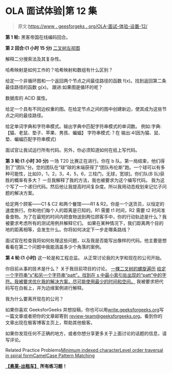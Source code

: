 # OLA 面试体验|第 12 集

> 原文:[https://www . geesforgeks . org/OLA-面试-体验-设置-12/](https://www.geeksforgeeks.org/ola-interview-experience-set-12/)

**第 1 轮:**
黑客帝国在线编码回合。

**第 2 回合:(1 小时 15 分)**
[二叉树左视图](https://practice.geeksforgeeks.org/problems/left-view-of-binary-tree/1)

解释二分搜索法及其复杂性。

哈希映射是如何工作的？哈希映射和数组有什么区别？

给定一个非循环图和一个返回两个节点之间最佳路径的函数 f(x)。找到返回第二条最佳路径的函数 g(x)。
跟进:如果图是循环的呢？

数据库的 ACID 属性。

给定一个具有不同边权重的图。在给定节点之间的图中创建新边，使其成为这些节点之间的最佳路径。

给定单词字典和字符串模式。输出字典中匹配字符串模式的单词数。
例如:字典:【猫、老鼠、垫子、苹果、男孩、蝙蝠】
字符串模式:？在
输出:4(因为猫、鼠、垫、蝙蝠匹配字符串模式)

面试官让我试运行所有代码。另外，你必须知道如何在纸上写代码。

**第 3 轮:(1 小时 30 分)**
一场 T20 比赛正在进行。你在 b 队。第一局结束，他们得到了“团队”分。您的团队在“球”球的末端获得了“团队布伦斯”跑。一个球可以有多种可能性，比如[0，1，2，3，4，5，6，三柱门，无球，宽球]。你们队(B 队)获胜的概率有多大？
一旦我解释了我的方法，我也被要求为这个编写代码。
我为这个写了一个递归代码。然后他让我提高时间复杂度。所以我用动态规划来记忆子问题的解决方案。

给定两个顾客——C1 & C2 和两个餐馆——R1 & R2。你是一个送货员，以恒定的速度旅行。你和他们每个人的距离是已知的。R1 需要 t1 时间，R2 需要 t2 时间准备食物。为了在最短的时间内把食物送到两位顾客手中，你的行动轨迹是什么？我被要求考虑所有的测试用例并解释它们。
如果在某种情况下，我们距离两个目的地的距离相等，会发生什么。你将如何决定下一步走哪条路线？

面试官在检查我将如何处理这些问题，以及我是否能写出像样的代码。他主要是想看看在第二个问题中我能涵盖多少个角落的案例。

**第 4 轮:(1 小时)**
这一轮是和工程总监。
从正常讨论我的大学和现在的公司开始。

你目前从事的技术是什么？
关于我目前项目的讨论。
[一棵二叉树的螺旋遍历](https://practice.geeksforgeeks.org/problems/level-order-traversal-in-spiral-form/1)
[给定一个字符串“s”和另一个字符串“patt”。找到在 s 中最小索引处出现的“patt”中的字符。我被要求优化我的解决方案，尽可能使用最少的时间和空间。](https://practice.geeksforgeeks.org/problems/minimum-indexed-character0221/1)
我被要求把代码写在白板上，并为边缘案例进行解释。

我为什么要离开现在的公司？

如果你喜欢 GeeksforGeeks 并想投稿，你也可以用[write.geeksforgeeks.org](https://write.geeksforgeeks.org)写一篇文章或者把你的文章邮寄到 review-team@geeksforgeeks.org。看到你的文章出现在极客博客主页上，帮助其他极客。

如果你发现任何不正确的地方，或者你想分享更多关于上面讨论的话题的信息，请写评论。

Related Practice Problems[Minimum indexed character](https://practice.geeksforgeeks.org/problems/minimum-indexed-character/0)[Level order traversal in spiral form](https://practice.geeksforgeeks.org/problems/level-order-traversal-in-spiral-form/1)[CamelCase Pattern Matching](https://practice.geeksforgeeks.org/problems/camelcase-pattern-matching/0)

[**【奥莱-出租车】**](https://practice.geeksforgeeks.org/company/Ola-Cabs/) **所有练习题！**